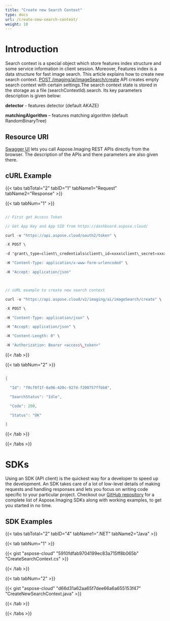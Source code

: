 ```yaml
---
title: "Create new Search Context"
type: docs
url: /create-new-search-context/
weight: 10
---
```


# **Introduction**
Search context is a special object which store features index structure and some service information in client session. Moreover, Features index is a data structure for fast image search. This article explains how to create new search context. [POST /imaging/ai/imageSearch/create](https://apireference.aspose.cloud/imaging/#/SearchContext/CreateImageSearch) API creates empty search context with certain settings.The search context state is stored in the storage as a file (searchContextId).search. Its key parameters description is given below:

**detector** - features detector (default AKAZE)

**matchingAlgorithm** – features matching algorithm (default RandomBinaryTree)
## **Resource URI**
[Swagger UI](https://apireference.aspose.cloud/imaging/#/SearchContext/CreateImageSearch) lets you call Aspose.Imaging REST APIs directly from the browser. The description of the APIs and there parameters are also given there.
## **cURL Example**
{{< tabs tabTotal="2" tabID="1" tabName1="Request" tabName2="Response" >}}

{{< tab tabNum="1" >}}

```java

// First get Access Token

// Get App Key and App SID from https://dashboard.aspose.cloud/

curl -v "https://api.aspose.cloud/oauth2/token" \

-X POST \

-d 'grant\_type=client\_credentials&client\_id=xxxx&client\_secret=xxxx' \

-H "Content-Type: application/x-www-form-urlencoded" \

-H "Accept: application/json"



// cURL example to create new search context

curl -v "https://api.aspose.cloud/v2/imaging/ai/imageSearch/create" \

-X POST \

-H "Content-Type: application/json" \

-H "Accept: application/json" \

-H "Content-Length: 0" \

-H "Authorization: Bearer <access\_token>"

```

{{< /tab >}}

{{< tab tabNum="2" >}}

```java

{

  "Id": "f0cf8f1f-6a96-420c-927d-f200757ffbb8",

  "SearchStatus": "Idle",

  "Code": 200,

  "Status": "OK"

}

```

{{< /tab >}}

{{< /tabs >}}
# **SDKs**
Using an SDK (API client) is the quickest way for a developer to speed up the development. An SDK takes care of a lot of low-level details of making requests and handling responses and lets you focus on writing code specific to your particular project. Checkout our [GitHub repository](https://github.com/aspose-imaging-cloud) for a complete list of Aspose.Imaging SDKs along with working examples, to get you started in no time.
## **SDK Examples**
{{< tabs tabTotal="2" tabID="4" tabName1=".NET" tabName2="Java" >}}

{{< tab tabNum="1" >}}

{{< gist "aspose-cloud" "5910fdfab9704199ec83a715ff8b065b" "CreateSearchContext.cs" >}}

{{< /tab >}}

{{< tab tabNum="2" >}}

{{< gist "aspose-cloud" "d66d31a62aa65f7dee66a6a655153f47" "CreateNewSearchContext.java" >}}

{{< /tab >}}

{{< /tabs >}}
